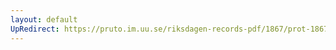 ```yaml
---
layout: default
UpRedirect: https://pruto.im.uu.se/riksdagen-records-pdf/1867/prot-1867--fk--320/prot-1867--fk--320_012.pdf
---
```

